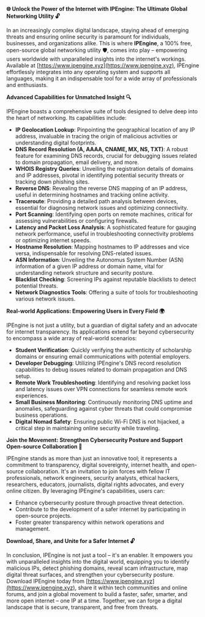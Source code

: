 **🌐 Unlock the Power of the Internet with IPEngine: The Ultimate Global Networking Utility 🔓**

In an increasingly complex digital landscape, staying ahead of emerging threats and ensuring online security is paramount for individuals, businesses, and organizations alike. This is where **IPEngine**, a 100% free, open-source global networking utility 🛡️, comes into play – empowering users worldwide with unparalleled insights into the internet's workings. Available at [https://www.ipengine.xyz](https://www.ipengine.xyz), IPEngine effortlessly integrates into any operating system and supports all languages, making it an indispensable tool for a wide array of professionals and enthusiasts.

**Advanced Capabilities for Unmatched Insight 🔍**

IPEngine boasts a comprehensive suite of tools designed to delve deep into the heart of networking. Its capabilities include:
- **IP Geolocation Lookup**: Pinpointing the geographical location of any IP address, invaluable in tracing the origin of malicious activities or understanding digital footprints.
- **DNS Record Resolution (A, AAAA, CNAME, MX, NS, TXT)**: A robust feature for examining DNS records, crucial for debugging issues related to domain propagation, email delivery, and more.
- **WHOIS Registry Queries**: Unveiling the registration details of domains and IP addresses, pivotal in identifying potential security threats or tracking down phishing sites.
- **Reverse DNS**: Revealing the reverse DNS mapping of an IP address, useful in determining hostnames and tracking online activity.
- **Traceroute**: Providing a detailed path analysis between devices, essential for diagnosing network issues and optimizing connectivity.
- **Port Scanning**: Identifying open ports on remote machines, critical for assessing vulnerabilities or configuring firewalls.
- **Latency and Packet Loss Analysis**: A sophisticated feature for gauging network performance, useful in troubleshooting connectivity problems or optimizing internet speeds.
- **Hostname Resolution**: Mapping hostnames to IP addresses and vice versa, indispensable for resolving DNS-related issues.
- **ASN Information**: Unveiling the Autonomus System Number (ASN) information of a given IP address or domain name, vital for understanding network structure and security posture.
- **Blacklist Checking**: Screening IPs against reputable blacklists to detect potential threats.
- **Network Diagnostics Tools**: Offering a suite of tools for troubleshooting various network issues.

**Real-world Applications: Empowering Users in Every Field 🌍**

IPEngine is not just a utility, but a guardian of digital safety and an advocate for internet transparency. Its applications extend far beyond cybersecurity to encompass a wide array of real-world scenarios:
- **Student Verification**: Quickly verifying the authenticity of scholarship domains or ensuring email communications with potential employers.
- **Developer Debugging**: Utilizing IPEngine's DNS record resolution capabilities to debug issues related to domain propagation and DNS setup.
- **Remote Work Troubleshooting**: Identifying and resolving packet loss and latency issues over VPN connections for seamless remote work experiences.
- **Small Business Monitoring**: Continuously monitoring DNS uptime and anomalies, safeguarding against cyber threats that could compromise business operations.
- **Digital Nomad Safety**: Ensuring public Wi-Fi DNS is not hijacked, a critical step in maintaining online security while traveling.

**Join the Movement: Strengthen Cybersecurity Posture and Support Open-source Collaboration 🚀**

IPEngine stands as more than just an innovative tool; it represents a commitment to transparency, digital sovereignty, internet health, and open-source collaboration. It's an invitation to join forces with fellow IT professionals, network engineers, security analysts, ethical hackers, researchers, educators, journalists, digital rights advocates, and every online citizen. By leveraging IPEngine's capabilities, users can:
- Enhance cybersecurity posture through proactive threat detection.
- Contribute to the development of a safer internet by participating in open-source projects.
- Foster greater transparency within network operations and management.

**Download, Share, and Unite for a Safer Internet 🔓**

In conclusion, IPEngine is not just a tool – it's an enabler. It empowers you with unparalleled insights into the digital world, equipping you to identify malicious IPs, detect phishing domains, reveal scam infrastructure, map digital threat surfaces, and strengthen your cybersecurity posture. Download IPEngine today from [https://www.ipengine.xyz](https://www.ipengine.xyz), share it within tech communities and online forums, and join a global movement to build a faster, safer, smarter, and more open internet – one IP at a time. Together, we can forge a digital landscape that is secure, transparent, and free from threats.